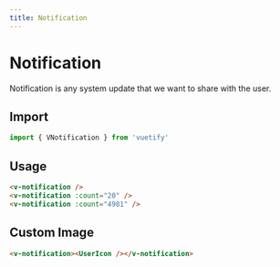 ```yaml
---
title: Notification
---
```


# Notification

Notification is any system update that we want to share with the user.

## Import

```javascript
import { VNotification } from 'vuetify'
```

## Usage

<WrapView horizontal>
  <v-notification />
  <v-notification :count="20" />
  <v-notification :count="4981" />
</WrapView>

```html
<v-notification />
<v-notification :count="20" />
<v-notification :count="4981" />
```

## Custom Image

<WrapView horizontal>
  <v-notification><UserIcon /></v-notification>
</WrapView>

```html
<v-notification><UserIcon /></v-notification>
```
